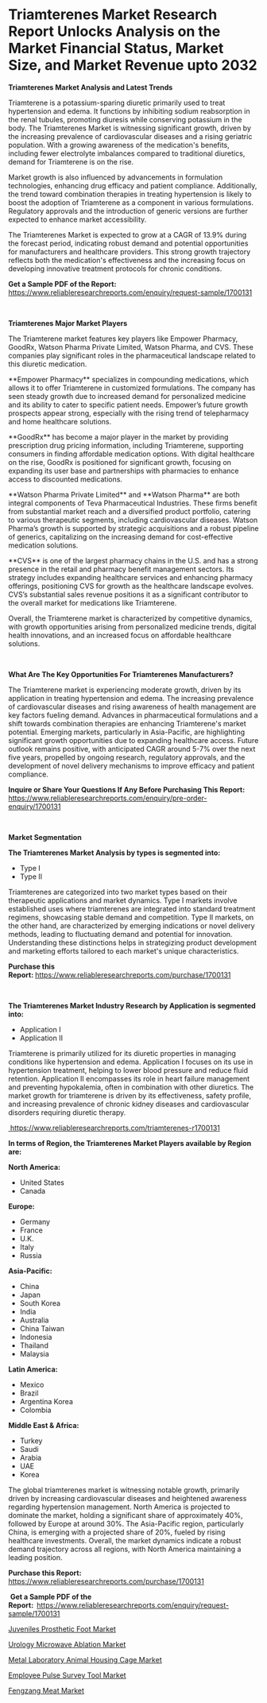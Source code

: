 <p><h1>Triamterenes Market Research Report Unlocks Analysis on the Market Financial Status, Market Size, and Market Revenue upto 2032</h1></p><p><strong>Triamterenes Market Analysis and Latest Trends</strong></p>
<p><p>Triamterene is a potassium-sparing diuretic primarily used to treat hypertension and edema. It functions by inhibiting sodium reabsorption in the renal tubules, promoting diuresis while conserving potassium in the body. The Triamterenes Market is witnessing significant growth, driven by the increasing prevalence of cardiovascular diseases and a rising geriatric population. With a growing awareness of the medication's benefits, including fewer electrolyte imbalances compared to traditional diuretics, demand for Triamterene is on the rise. </p><p>Market growth is also influenced by advancements in formulation technologies, enhancing drug efficacy and patient compliance. Additionally, the trend toward combination therapies in treating hypertension is likely to boost the adoption of Triamterene as a component in various formulations. Regulatory approvals and the introduction of generic versions are further expected to enhance market accessibility. </p><p>The Triamterenes Market is expected to grow at a CAGR of 13.9% during the forecast period, indicating robust demand and potential opportunities for manufacturers and healthcare providers. This strong growth trajectory reflects both the medication's effectiveness and the increasing focus on developing innovative treatment protocols for chronic conditions.</p></p>
<p><strong>Get a Sample PDF of the Report:&nbsp;</strong> <a href="https://www.reliableresearchreports.com/enquiry/request-sample/1700131?utm_campaign=11&utm_medium=2&utm_source=Github&utm_content=ia&utm_term=09012025&utm_id=triamterenes">https://www.reliableresearchreports.com/enquiry/request-sample/1700131</a></p>
<p>&nbsp;</p>
<p><strong>Triamterenes Major Market Players</strong></p>
<p><p>The Triamterene market features key players like Empower Pharmacy, GoodRx, Watson Pharma Private Limited, Watson Pharma, and CVS. These companies play significant roles in the pharmaceutical landscape related to this diuretic medication.</p><p>**Empower Pharmacy** specializes in compounding medications, which allows it to offer Triamterene in customized formulations. The company has seen steady growth due to increased demand for personalized medicine and its ability to cater to specific patient needs. Empower’s future growth prospects appear strong, especially with the rising trend of telepharmacy and home healthcare solutions.</p><p>**GoodRx** has become a major player in the market by providing prescription drug pricing information, including Triamterene, supporting consumers in finding affordable medication options. With digital healthcare on the rise, GoodRx is positioned for significant growth, focusing on expanding its user base and partnerships with pharmacies to enhance access to discounted medications.</p><p>**Watson Pharma Private Limited** and **Watson Pharma** are both integral components of Teva Pharmaceutical Industries. These firms benefit from substantial market reach and a diversified product portfolio, catering to various therapeutic segments, including cardiovascular diseases. Watson Pharma’s growth is supported by strategic acquisitions and a robust pipeline of generics, capitalizing on the increasing demand for cost-effective medication solutions.</p><p>**CVS** is one of the largest pharmacy chains in the U.S. and has a strong presence in the retail and pharmacy benefit management sectors. Its strategy includes expanding healthcare services and enhancing pharmacy offerings, positioning CVS for growth as the healthcare landscape evolves. CVS’s substantial sales revenue positions it as a significant contributor to the overall market for medications like Triamterene.</p><p>Overall, the Triamterene market is characterized by competitive dynamics, with growth opportunities arising from personalized medicine trends, digital health innovations, and an increased focus on affordable healthcare solutions.</p></p>
<p>&nbsp;</p>
<p><strong>What Are The Key Opportunities For Triamterenes Manufacturers?</strong></p>
<p><p>The Triamterene market is experiencing moderate growth, driven by its application in treating hypertension and edema. The increasing prevalence of cardiovascular diseases and rising awareness of health management are key factors fueling demand. Advances in pharmaceutical formulations and a shift towards combination therapies are enhancing Triamterene's market potential. Emerging markets, particularly in Asia-Pacific, are highlighting significant growth opportunities due to expanding healthcare access. Future outlook remains positive, with anticipated CAGR around 5-7% over the next five years, propelled by ongoing research, regulatory approvals, and the development of novel delivery mechanisms to improve efficacy and patient compliance.</p></p>
<p><strong>Inquire or Share Your Questions If Any Before Purchasing This Report:</strong> <a href="https://www.reliableresearchreports.com/enquiry/pre-order-enquiry/1700131?utm_campaign=11&utm_medium=2&utm_source=Github&utm_content=ia&utm_term=09012025&utm_id=triamterenes">https://www.reliableresearchreports.com/enquiry/pre-order-enquiry/1700131</a></p>
<p>&nbsp;</p>
<p><strong>Market Segmentation</strong></p>
<p><strong>The Triamterenes Market Analysis by types is segmented into:</strong></p>
<p><ul><li>Type I</li><li>Type II</li></ul></p>
<p><p>Triamterenes are categorized into two market types based on their therapeutic applications and market dynamics. Type I markets involve established uses where triamterenes are integrated into standard treatment regimens, showcasing stable demand and competition. Type II markets, on the other hand, are characterized by emerging indications or novel delivery methods, leading to fluctuating demand and potential for innovation. Understanding these distinctions helps in strategizing product development and marketing efforts tailored to each market's unique characteristics.</p></p>
<p><strong>Purchase this Report:&nbsp;</strong><a href="https://www.reliableresearchreports.com/purchase/1700131?utm_campaign=11&utm_medium=2&utm_source=Github&utm_content=ia&utm_term=09012025&utm_id=triamterenes">https://www.reliableresearchreports.com/purchase/1700131</a></p>
<p>&nbsp;</p>
<p><strong>The Triamterenes Market Industry Research by Application is segmented into:</strong></p>
<p><ul><li>Application I</li><li>Application II</li></ul></p>
<p><p>Triamterene is primarily utilized for its diuretic properties in managing conditions like hypertension and edema. Application I focuses on its use in hypertension treatment, helping to lower blood pressure and reduce fluid retention. Application II encompasses its role in heart failure management and preventing hypokalemia, often in combination with other diuretics. The market growth for triamterene is driven by its effectiveness, safety profile, and increasing prevalence of chronic kidney diseases and cardiovascular disorders requiring diuretic therapy.</p></p>
<p><a href="https://www.reliableresearchreports.com/triamterenes-r1700131?utm_campaign=11&utm_medium=2&utm_source=Github&utm_content=ia&utm_term=09012025&utm_id=triamterenes">&nbsp;https://www.reliableresearchreports.com/triamterenes-r1700131</a></p>
<p><strong>In terms of Region, the Triamterenes Market Players available by Region are:</strong></p>
<p>
    <p> <strong> North America: </strong>
        <ul>
            <li>United States</li>
            <li>Canada</li>
        </ul>
        </p> 
    <p> <strong> Europe: </strong>
        <ul>
            <li>Germany</li>
            <li>France</li>
            <li>U.K.</li>
            <li>Italy</li>
            <li>Russia</li>
        </ul>
        </p> 
    <p> <strong> Asia-Pacific: </strong>
        <ul>
            <li>China</li>
            <li>Japan</li>
            <li>South Korea</li>
            <li>India</li>
            <li>Australia</li>
            <li>China Taiwan</li>
            <li>Indonesia</li>
            <li>Thailand</li>
            <li>Malaysia</li>
        </ul>
        </p> 
    <p> <strong> Latin America: </strong>
        <ul>
            <li>Mexico</li>
            <li>Brazil</li>
            <li>Argentina Korea</li>
            <li>Colombia</li>
        </ul>
        </p> 
    <p> <strong> Middle East & Africa: </strong>
        <ul>
            <li>Turkey</li>
            <li>Saudi</li>
            <li>Arabia</li>
            <li>UAE</li>
            <li>Korea</li>
        </ul>
    </p>
    </p>
<p><p>The global triamterenes market is witnessing notable growth, primarily driven by increasing cardiovascular diseases and heightened awareness regarding hypertension management. North America is projected to dominate the market, holding a significant share of approximately 40%, followed by Europe at around 30%. The Asia-Pacific region, particularly China, is emerging with a projected share of 20%, fueled by rising healthcare investments. Overall, the market dynamics indicate a robust demand trajectory across all regions, with North America maintaining a leading position.</p></p>
<p><strong>Purchase this Report: </strong><a href="https://www.reliableresearchreports.com/purchase/1700131?utm_campaign=11&utm_medium=2&utm_source=Github&utm_content=ia&utm_term=09012025&utm_id=triamterenes">https://www.reliableresearchreports.com/purchase/1700131</a></p>
<p>&nbsp;<strong>Get a Sample PDF of the Report:&nbsp;&nbsp;</strong><a href="https://www.reliableresearchreports.com/enquiry/request-sample/1700131?utm_campaign=11&utm_medium=2&utm_source=Github&utm_content=ia&utm_term=09012025&utm_id=triamterenes">https://www.reliableresearchreports.com/enquiry/request-sample/1700131</a></p>
<p><strong></strong></p>
<p><p><a href="https://www.linkedin.com/pulse/juveniles-prosthetic-foot-market-analysis-trends-share-sales-sxryf?utm_campaign=11&utm_medium=2&utm_source=Github&utm_content=ia&utm_term=09012025&utm_id=triamterenes">Juveniles Prosthetic Foot Market</a></p><p><a href="https://www.linkedin.com/pulse/urology-microwave-ablation-market-global-insights-sales-1247f?utm_campaign=11&utm_medium=2&utm_source=Github&utm_content=ia&utm_term=09012025&utm_id=triamterenes">Urology Microwave Ablation Market</a></p><p><a href="https://www.linkedin.com/pulse/evaluating-profitability-growth-metal-laboratory-animal-rab1f?utm_campaign=11&utm_medium=2&utm_source=Github&utm_content=ia&utm_term=09012025&utm_id=triamterenes">Metal Laboratory Animal Housing Cage Market</a></p><p><a href="https://github.com/gukenneth26571/Market-Research-Report-List-1/blob/main/employee-pulse-survey-tool-market.md?utm_campaign=11&utm_medium=2&utm_source=Github&utm_content=ia&utm_term=09012025&utm_id=triamterenes">Employee Pulse Survey Tool Market</a></p><p><a href="https://github.com/ChiragRp1/Market-Research-Report-List-7/blob/main/fengzang-meat-market.md?utm_campaign=11&utm_medium=2&utm_source=Github&utm_content=ia&utm_term=09012025&utm_id=triamterenes">Fengzang Meat Market</a></p></p>